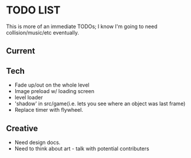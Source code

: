# TODO LIST

This is more of an immediate TODOs; I know I'm going to need collision/music/etc eventually.

## Current



## Tech

* Fade up/out on the whole level
* Image preload w/ loading screen
* level loader
* 'shadow' in src/game(i.e. lets you see where an object was last frame)
* Replace timer with flywheel.

## Creative

* Need design docs.
* Need to think about art - talk with potential contributers
